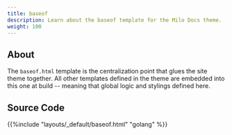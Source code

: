 ```yaml
---
title: baseof
description: Learn about the baseof template for the Milo Docs theme.
weight: 100
---
```


## About

The `baseof.html` template is the centralization point that glues the site theme together. All other templates defined in the theme are embedded into this one at build -- meaning that  global logic and stylings defined here.

## Source Code 

{{%include "layouts/_default/baseof.html" "golang" %}}
